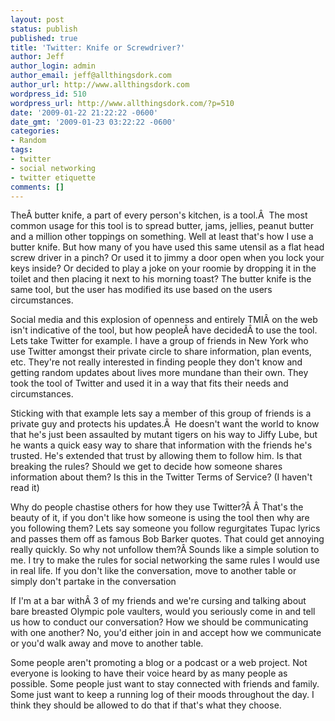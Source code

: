 ```yaml
---
layout: post
status: publish
published: true
title: 'Twitter: Knife or Screwdriver?'
author: Jeff
author_login: admin
author_email: jeff@allthingsdork.com
author_url: http://www.allthingsdork.com
wordpress_id: 510
wordpress_url: http://www.allthingsdork.com/?p=510
date: '2009-01-22 21:22:22 -0600'
date_gmt: '2009-01-23 03:22:22 -0600'
categories:
- Random
tags:
- twitter
- social networking
- twitter etiquette
comments: []
---
```

<p>The&Acirc;&nbsp;butter knife, a part of every person's kitchen, is a tool.&Acirc;&nbsp; The most common usage for this tool is to spread butter, jams, jellies, peanut butter and a million other toppings on something. Well at least that's how I use a butter knife. But how many of you have used this same utensil as a flat head screw driver in a pinch? Or used it to jimmy a door open when you lock your keys inside? Or decided to play a joke on your roomie by dropping it in the toilet and then placing it next to his morning toast? The butter knife is the same tool, but the user has modified its use based on the users circumstances.</p>
<p>Social media and this explosion of openness and entirely TMI&Acirc;&nbsp;on the web isn't indicative of the tool, but how people&Acirc;&nbsp;have decided&Acirc;&nbsp;to use the tool. Lets take Twitter for example. I have a group of friends in New York who use Twitter amongst their private circle to share information, plan events, etc. They're not really interested in finding people they don't know and getting random updates about lives more mundane than their own. They took the tool of Twitter and used it in a way that fits their needs and circumstances.</p>
<p>Sticking with that example lets say a member of this group of friends is a private guy and protects his updates.&Acirc;&nbsp; He doesn't want the world to know that he's just been assaulted by mutant tigers on his way to Jiffy Lube, but he wants a quick easy way to share that information with the friends he's trusted. He's extended that trust by allowing them to follow him. Is that breaking the rules? Should we get to decide how someone shares information about them? Is this in the Twitter Terms of Service? (I haven't read it)</p>
<p>Why do people chastise others for how they use Twitter?&Acirc;&nbsp;&Acirc;&nbsp;That's the beauty of it, if you don't like how someone is using the tool then why are you following them? Lets say someone you follow regurgitates Tupac lyrics and passes them off as famous Bob Barker quotes. That could get annoying really quickly. So why not unfollow them?&Acirc;&nbsp;Sounds like a simple solution to me. I try to make the rules for social networking the same rules I would use in real life. If you don't like the conversation, move to another table or simply don't partake in the conversation</p>
<p>If I'm at a bar with&Acirc;&nbsp;3 of my friends and we're cursing and talking about bare breasted Olympic pole vaulters, would you seriously come in and tell us how to conduct our conversation? How we should be communicating with one another? No, you'd either join in and accept how we communicate or you'd walk away and move to another table.</p>
<p>Some people aren't promoting a blog or a podcast or a web project. Not everyone is looking to have their voice heard by as many people as possible. Some people just want to stay connected with friends and family. Some just want to keep a running log of their moods throughout the day. I think they should be allowed to do that if that's what they choose.</p>
